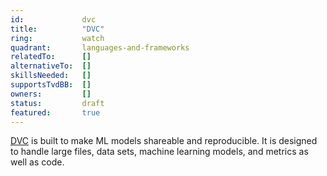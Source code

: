 ```yaml
---
id:             dvc
title:      	"DVC"
ring:       	watch
quadrant:   	languages-and-frameworks
relatedTo:		[]
alternativeTo:	[]
skillsNeeded:	[]
supportsTvdBB:	[]
owners:         [] 
status:			draft
featured:       true
---
```


[DVC](https://dvc.org/) is built to make ML models shareable and reproducible. It is designed to handle large files, data sets, machine learning models, and metrics as well as code.